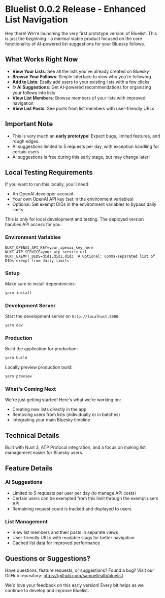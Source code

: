 # Bluelist 0.0.2 Release - Enhanced List Navigation

Hey there! We're launching the very first prototype version of Bluelist. This is just the beginning - a minimal viable product focused on the core functionality of AI-powered list suggestions for your Bluesky follows.

## What Works Right Now

- **View Your Lists**: See all the lists you've already created on Bluesky
- **Browse Your Follows**: Simple interface to view who you're following
- **Add to Lists**: Easily add users to your existing lists with a few clicks
- **✨ AI Suggestions**: Get AI-powered recommendations for organizing your follows into lists
- **View List Members**: Browse members of your lists with improved navigation
- **View List Posts**: See posts from list members with user-friendly URLs

## Important Note

- This is very much an **early prototype**! Expect bugs, limited features, and rough edges.
- AI suggestions limited to 5 requests per day, with exception handling for certain users
- AI suggestions is free during this early stage, but may change later!

## Local Testing Requirements

If you want to run this locally, you'll need:

- An OpenAI developer account
- Your own OpenAI API key (set in the environment variables)
- Optional: Set exempt DIDs in the environment variables to bypass daily limits

This is only for local development and testing. The deployed version handles API access for you.

### Environment Variables

```
NUXT_OPENAI_API_KEY=your_openai_key_here
NUXT_ATP_SERVICE=your_atp_service_url
NUXT_EXEMPT_DIDS=did1,did2,did3  # Optional: Comma-separated list of DIDs exempt from daily limits
```

### Setup

Make sure to install dependencies:

```bash
yarn install
```

### Development Server

Start the development server on `http://localhost:3000`:

```bash
yarn dev
```

### Production

Build the application for production:

```bash
yarn build
```

Locally preview production build:

```bash
yarn preview
```

### What's Coming Next

We're just getting started! Here's what we're working on:

- Creating new lists directly in the app
- Removing users from lists (individually or in batches)
- Integrating your main Bluesky timeline

## Technical Details

Built with Nuxt 3, ATP Protocol integration, and a focus on making list management easier for Bluesky users.

## Feature Details

### AI Suggestions

- Limited to 5 requests per user per day (to manage API costs)
- Certain users can be exempted from this limit through the exempt users API
- Remaining request count is tracked and displayed to users

### List Management

- View list members and their posts in separate views
- User-friendly URLs with readable slugs for better navigation
- Cached list data for improved performance

## Questions or Suggestions?

Have questions, feature requests, or suggestions? Found a bug? Visit our GitHub repository:
https://github.com/samuellealb/bluelist

We'd love your feedback on this early version! Every bit helps as we continue to develop and improve Bluelist.
